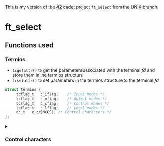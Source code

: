 This is my version of the **[42](https://www.42.us.org/)** cadet project `ft_select` from the UNIX branch.

# ft_select

## Functions used
### Termios
* `tcgetattr()` to get the parameters associated with the terminal _fd_ and store them in the termios structure
* `tcsetattr()` to set parameters in the termios structure to the terminal _fd_
```c
struct termios {
     tcflag_t	c_iflag;	/* Input modes */
     tcflag_t	c_oflag;	/* Output modes */
     tcflag_t	c_cflag;	/* Control modes */
     tcflag_t	c_lflag;	/* Local modes */
     cc_t	c_cc[NCCS];	/* Control characters */
};
```
<details>
     <summary><h3>Control characters</h3></summary>
Index into `c_cc[]` character array.
| subscript | macro | meaning
| -: | ---------- | ------------------
| 0  | `VEOF`     | end-of-file (EOF) character
| 1  | `VEOL`     | additional end-of-line (EOL) character
| 2  | `VEOL2`    | yet another end-of-line character
| 3  | `VERASE`   | erases the previous not-yet-erased character, but does not erase past EOF or beginning-of-line
| 4  | `VWERASE`  | word erase
| 5  | `VKILL`    | kill character: erases the input since the last EOF or beginning-of-line.
| 6  | `VREPRINT` | reprint unread characters
| 7  | | spare 1
| 8  | `VINTR`    | interrupt character: send SIGINT signal.
| 9  | `VQUIT`    | quit character: send SIGQUIT signal.
| 10 | `VSUSP`    | suspend character: send SIGTSTP signal.
| 11 | `VDSUSP`   | delayed suspend character: send SIGTSTP signal when the character is read by the user program.
| 12 | `VSTART`   | start character: restarts output stopped by the _stop_ character.
| 13 | `VSTOP`    | stop character: stop output until _start_ character typed.
| 14 | `VLNEXT`   | literal next: quotes the next input character, depriving it of a possible special meaning.
| 15 | `VDISCARD` | toggle: start/stop discarding pending output.
| 16 | `VMIN`     | minimum number of characters for noncanonical read
| 17 | `VTIME`    | timeout in deciseconds for noncanonical read
| 18 | `VSTATUS`  | status character: display status information at terminal. Also sends a SIGINFO signa to the foreground process group.
| 19 | | spare 2

</details>
